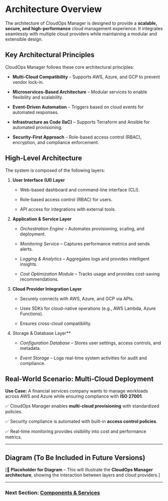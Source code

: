 # Architecture Overview

The architecture of CloudOps Manager is designed to provide a **scalable, secure, and high-performance** cloud management experience. It integrates seamlessly with multiple cloud providers while maintaining a modular and extensible design.  

## Key Architectural Principles  

CloudOps Manager follows these core architectural principles:  

*   **Multi-Cloud Compatibility** – Supports AWS, Azure, and GCP to prevent vendor lock-in.  

*   **Microservices-Based Architecture** – Modular services to enable flexibility and scalability.  

*   **Event-Driven Automation** – Triggers based on cloud events for automated responses.  

*   **Infrastructure as Code (IaC)** – Supports Terraform and Ansible for automated provisioning.  

*   **Security-First Approach** – Role-based access control (RBAC), encryption, and compliance enforcement.  

## High-Level Architecture  

The system is composed of the following layers:  

1.  **User Interface (UI) Layer**  

    *   Web-based dashboard and command-line interface (CLI).  

    *   Role-based access control (RBAC) for users.  

    *   API access for integrations with external tools.  

2.  **Application & Service Layer**  

    *   *Orchestration Engine* – Automates provisioning, scaling, and deployment.  

    *   *Monitoring Service* – Captures performance metrics and sends alerts.  

    *   *Logging & Analytics* – Aggregates logs and provides intelligent insights.  

    *   *Cost Optimization Module* – Tracks usage and provides cost-saving recommendations.  

3.  **Cloud Provider Integration Layer**  

    *   Securely connects with AWS, Azure, and GCP via APIs.  

    *   Uses SDKs for cloud-native operations (e.g., AWS Lambda, Azure Functions).  

    *   Ensures cross-cloud compatibility.  

4.  Storage & Database Layer**  

    *   *Configuration Database* – Stores user settings, access controls, and metadata.  

    *   *Event Storage* – Logs real-time system activities for audit and compliance.  

## **Real-World Scenario: Multi-Cloud Deployment**  

**Use Case:** A financial services company wants to manage workloads across AWS and Azure while ensuring compliance with **ISO 27001**.  

✅ CloudOps Manager enables **multi-cloud provisioning** with standardized policies.

✅ Security compliance is automated with built-in **access control policies**.

✅ Real-time monitoring provides visibility into cost and performance metrics.  

---

## **Diagram (To Be Included in Future Versions)**  

[**📌 Placeholder for Diagram** – This will illustrate the **CloudOps Manager architecture**, showing the interaction between layers and cloud providers.]  

---

### **Next Section: [Components & Services](components-services.md)**
